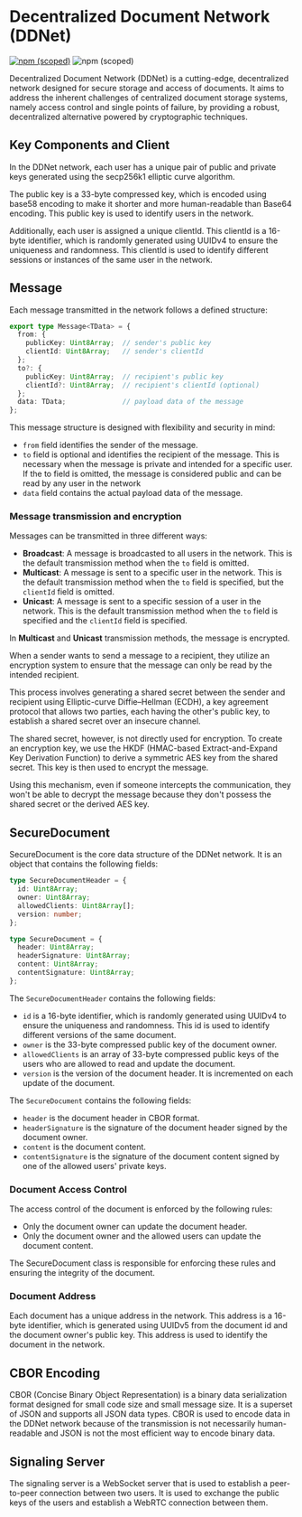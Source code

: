 # Decentralized Document Network (DDNet)

[![npm (scoped)](https://img.shields.io/npm/v/describble/ddnet)](https://www.npmjs.com/package/@describble/ddnet)
![npm (scoped)](https://img.shields.io/npm/l/@describble/ddnet)

Decentralized Document Network (DDNet) is a cutting-edge, decentralized network designed for secure storage and access of documents. It aims to address the inherent challenges of centralized document storage systems, namely access control and single points of failure, by providing a robust, decentralized alternative powered by cryptographic techniques.

## Key Components and Client
In the DDNet network, each user has a unique pair of public and private keys generated using the secp256k1 elliptic curve algorithm.

The public key is a 33-byte compressed key, which is encoded using base58 encoding to make it shorter and more human-readable than Base64 encoding. This public key is used to identify users in the network.

Additionally, each user is assigned a unique clientId. This clientId is a 16-byte identifier, which is randomly generated using UUIDv4 to ensure the uniqueness and randomness. This clientId is used to identify different sessions or instances of the same user in the network.

## Message

Each message transmitted in the network follows a defined structure:

```ts
export type Message<TData> = {
  from: {
    publicKey: Uint8Array;  // sender's public key
    clientId: Uint8Array;   // sender's clientId
  };
  to?: {
    publicKey: Uint8Array;  // recipient's public key
    clientId?: Uint8Array;  // recipient's clientId (optional)
  };
  data: TData;              // payload data of the message
};
```
This message structure is designed with flexibility and security in mind:

- `from` field identifies the sender of the message.
- `to` field is optional and identifies the recipient of the message. This is necessary when the message is private and intended for a specific user. If the to field is omitted, the message is considered public and can be read by any user in the network
- `data` field contains the actual payload data of the message.

### Message transmission and encryption
Messages can be transmitted in three different ways:

- **Broadcast**: A message is broadcasted to all users in the network. This is the default transmission method when the `to` field is omitted.
- **Multicast**: A message is sent to a specific user in the network. This is the default transmission method when the `to` field is specified, but the `clientId` field is omitted.
- **Unicast**: A message is sent to a specific session of a user in the network. This is the default transmission method when the `to` field is specified and the `clientId` field is specified.

In **Multicast** and **Unicast** transmission methods, the message is encrypted.

When a sender wants to send a message to a recipient, they utilize an encryption system to ensure that the message can only be read by the intended recipient.

This process involves generating a shared secret between the sender and recipient using Elliptic-curve Diffie–Hellman (ECDH), a key agreement protocol that allows two parties, each having the other's public key, to establish a shared secret over an insecure channel.

The shared secret, however, is not directly used for encryption. To create an encryption key, we use the HKDF (HMAC-based Extract-and-Expand Key Derivation Function) to derive a symmetric AES key from the shared secret. This key is then used to encrypt the message.

Using this mechanism, even if someone intercepts the communication, they won't be able to decrypt the message because they don't possess the shared secret or the derived AES key.

## SecureDocument

SecureDocument is the core data structure of the DDNet network. 
It is an object that contains the following fields:

```ts
type SecureDocumentHeader = {
  id: Uint8Array;
  owner: Uint8Array;
  allowedClients: Uint8Array[]; 
  version: number;
};

type SecureDocument = {
  header: Uint8Array;
  headerSignature: Uint8Array;
  content: Uint8Array; 
  contentSignature: Uint8Array; 
};
```

The `SecureDocumentHeader` contains the following fields:
- `id` is a 16-byte identifier, which is randomly generated using UUIDv4 to ensure the uniqueness and randomness. This id is used to identify different versions of the same document.
- `owner` is the 33-byte compressed public key of the document owner.
- `allowedClients` is an array of 33-byte compressed public keys of the users who are allowed to read and update the document.
- `version` is the version of the document header. It is incremented on each update of the document.

The `SecureDocument` contains the following fields:
- `header` is the document header in CBOR format.
- `headerSignature` is the signature of the document header signed by the document owner.
- `content` is the document content.
- `contentSignature` is the signature of the document content signed by one of the allowed users' private keys.

### Document Access Control

The access control of the document is enforced by the following rules:

- Only the document owner can update the document header.
- Only the document owner and the allowed users can update the document content.

The SecureDocument class is responsible for enforcing these rules and ensuring the integrity of the document.

### Document Address

Each document has a unique address in the network. This address is a 16-byte identifier, which is generated using UUIDv5 from the document id and the document owner's public key. This address is used to identify the document in the network.

## CBOR Encoding

CBOR (Concise Binary Object Representation) is a binary data serialization format designed for small code size and small message size. It is a superset of JSON and supports all JSON data types. CBOR is used to encode data in the DDNet network because of the transmission is not necessarily human-readable and JSON is not the most efficient way to encode binary data.

## Signaling Server

The signaling server is a WebSocket server that is used to establish a peer-to-peer connection between two users. It is used to exchange the public keys of the users and establish a WebRTC connection between them.
